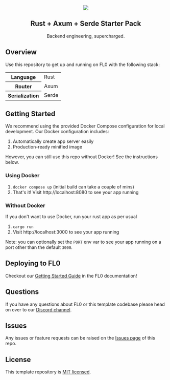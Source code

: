 <p align="center">
  <a href="https://fl0.com/" target="blank">
    <img src="https://user-images.githubusercontent.com/88681427/217122968-e6132cad-1944-4ebe-9ec1-105af6a18c4f.png">
  </a>
</p>

<h2 align="center">Rust + Axum + Serde Starter Pack</h2>
<p align="center">Backend engineering, supercharged.</p>

## Overview

Use this repository to get up and running on FL0 with the following stack:

<table>
<tr>
  <th>Language</th>
  <td>Rust</td>
</tr>
<tr>
  <th>Router</th>
  <td>Axum</td>
</tr>
<tr>
  <th>Serialization</th>
  <td>Serde</td>
</tr>
</table>

## Getting Started
We recommend using the provided Docker Compose configuration for local development. Our Docker configuration includes:
1. Automatically create app server easily
2. Production-ready minified image

However, you can still use this repo without Docker! See the instructions below.

### Using Docker
1. `docker compose up` (initial build can take a couple of mins)
2. That's it! Visit http://localhost:8080 to see your app running

### Without Docker
If you don't want to use Docker, run your rust app as per usual
1. `cargo run`
2. Visit http://localhost:3000 to see your app running

Note: you can optionally set the `PORT` env var to see your app running on a port other than the default `3000`.

## Deploying to FL0
Checkout our [Getting Started Guide](https://docs.fl0.com) in the FL0 documentation!

## Questions
If you have any questions about FL0 or this template codebase please head on over to our [Discord channel](https://discord.gg/QPXqWK3bVw).

## Issues
Any issues or feature requests can be raised on the [Issues page](https://github.com/fl0zone/template-rust/issues) of this repo.

## License
This template repository is [MIT licensed](LICENSE).
